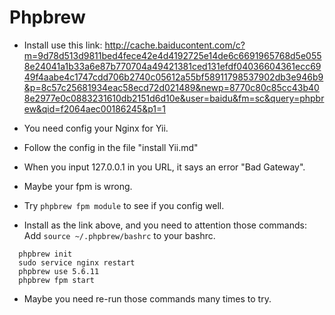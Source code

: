 # Phpbrew

+ Install use this link: http://cache.baiducontent.com/c?m=9d78d513d9811bed4fece42e4d4192725e14de6c6691965768d5e0558e24041a1b33a6e87b770704a49421381ced131efdf04036604361ecc6949f4aabe4c1747cdd706b2740c05612a55bf58911798537902db3e946b9&p=8c57c25681934eac58ecd72d021489&newp=8770c80c85cc43b408e2977e0c0883231610db2151d6d10e&user=baidu&fm=sc&query=phpbrew&qid=f2064aec00186245&p1=1

+ You need config your Nginx for Yii.
+ Follow the config in the file "install Yii.md"

+ When you input 127.0.0.1 in you URL, it says an error "Bad Gateway".
+ Maybe your fpm is wrong.
+ Try `phpbrew fpm module` to see if you config well.
+ Install as the link above, and you need to attention those commands:
  Add `source ~/.phpbrew/bashrc` to your bashrc.
```shell 
  phpbrew init
  sudo service nginx restart
  phpbrew use 5.6.11
  phpbrew fpm start
```

+ Maybe you need re-run those commands many times to try.
